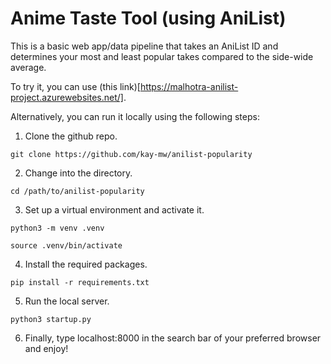 # Anime Taste Tool (using AniList)

This is a basic web app/data pipeline that takes an AniList ID and determines your most and least popular takes compared to the side-wide average.

To try it, you can use (this link)[https://malhotra-anilist-project.azurewebsites.net/].

Alternatively, you can run it locally using the following steps:

1. Clone the github repo.

`git clone https://github.com/kay-mw/anilist-popularity`

2. Change into the directory.

`cd /path/to/anilist-popularity`

3. Set up a virtual environment and activate it.

`python3 -m venv .venv`

`source .venv/bin/activate`

4. Install the required packages.

`pip install -r requirements.txt`

5. Run the local server.

`python3 startup.py`

6. Finally, type localhost:8000 in the search bar of your preferred browser and enjoy!

